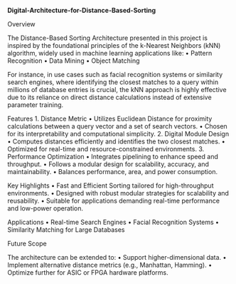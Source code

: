 **Digital-Architecture-for-Distance-Based-Sorting**

Overview

The Distance-Based Sorting Architecture presented in this project is inspired by the foundational principles of the k-Nearest Neighbors (kNN) algorithm, widely used in machine learning applications like:
	•	Pattern Recognition
	•	Data Mining
	•	Object Matching

For instance, in use cases such as facial recognition systems or similarity search engines, where identifying the closest matches to a query within millions of database entries is crucial, the kNN approach is highly effective due to its reliance on direct distance calculations instead of extensive parameter training.

Features
	1.	Distance Metric
	•	Utilizes Euclidean Distance for proximity calculations between a query vector and a set of search vectors.
	•	Chosen for its interpretability and computational simplicity.
	2.	Digital Module Design
	•	Computes distances efficiently and identifies the two closest matches.
	•	Optimized for real-time and resource-constrained environments.
	3.	Performance Optimization
	•	Integrates pipelining to enhance speed and throughput.
	•	Follows a modular design for scalability, accuracy, and maintainability.
	•	Balances performance, area, and power consumption.

Key Highlights
	•	Fast and Efficient Sorting tailored for high-throughput environments.
	•	Designed with robust modular strategies for scalability and reusability.
	•	Suitable for applications demanding real-time performance and low-power operation.

Applications
	•	Real-time Search Engines
	•	Facial Recognition Systems
	•	Similarity Matching for Large Databases

Future Scope

The architecture can be extended to:
	•	Support higher-dimensional data.
	•	Implement alternative distance metrics (e.g., Manhattan, Hamming).
	•	Optimize further for ASIC or FPGA hardware platforms.
